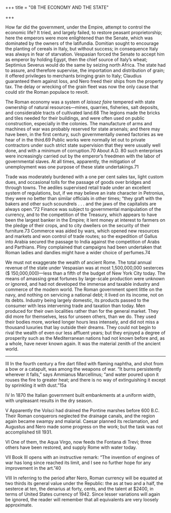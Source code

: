 +++
title = "08 THE ECONOMY AND THE STATE"

+++

How far did the government, under the Empire, attempt to control the economic life? It tried, and largely failed, to restore peasant proprietorship; here the emperors were more enlightened than the Senate, which was dominated by the owners of the latifundia. Domitian sought to encourage the planting of cereals in Italy, but without success; in consequence Italy was always in fear of starvation. Vespasian forced the Senate to accept him as emperor by holding Egypt, then the chief source of Italy’s wheat; Septimius Severus would do the same by seizing north Africa. The state had to assure, and therefore supervise, the importation and distribution of grain; it offered privileges to merchants bringing grain to Italy; Claudius guaranteed them against loss, and Nero freed their ships from the property tax. The delay or wrecking of the grain fleet was now the only cause that could stir the Roman populace to revolt.

The Roman economy was a system of *laissez faire* tempered with state ownership of natural resources—mines, quarries, fisheries, salt deposits, and considerable tracts of cultivated land.68 The legions made the bricks and tiles needed for their buildings, and were often used on public construction, especially in the colonies. The manufacture of arms and machines of war was probably reserved for state arsenals; and there may have been, in the first century, such governmentally owned factories as we hear of in the third.69 Public works were normally let out to private contractors under such strict state supervision that they were usually well done, and with a minimum of corruption.70 About A.D. 80 such enterprises were increasingly carried out by the emperor’s freedmen with the labor of governmental slaves. At all times, apparently, the mitigation of unemployment was one purpose of these state undertakings.71

Trade was moderately burdened with a one per cent sales tax, light custom dues, and occasional tolls for the passage of goods over bridges and through towns. The aediles supervised retail trade under an excellent system of regulations, but, if we may believe an irate character in Petronius, they were no better than similar officials in other times; “they graft with the bakers and other such scoundrels . . . and the jaws of the capitalists are always open.”72 Finance was subject to governmental manipulation of the currency, and to the competition of the Treasury, which appears to have been the largest banker in the Empire; it lent money at interest to farmers on the pledge of their crops, and to city dwellers on the security of their furniture.73 Commerce was aided by wars, which opened new resources and markets and won control of trade routes; so the expedition of Gallus into Arabia secured the passage to India against the competition of Arabs and Parthians. Pliny complained that campaigns had been undertaken that Roman ladies and dandies might have a wider choice of perfumes.74

We must not exaggerate the wealth of ancient Rome. The total annual revenue of the state under Vespasian was at most 1,500,000,000 sesterces \($ 150,000,000\)—less than a fifth of the budget of New York City today. The means of amassing great fortunes by large-scale production were unknown or ignored, and had not developed the immense and taxable industry and commerce of the modern world. The Roman government spent little on the navy, and nothing on servicing a national debt; it lived on its income, not on its debts. Industry being largely domestic, its products passed to the consumer with less intervening trade and taxation than today. Men produced for their own localities rather than for the general market. They did more for themselves, less for unseen others, than we do. They used their bodies more, worked longer hours less intensely, and did not miss a thousand luxuries that lay outside their dreams. They could not begin to rival the wealth of even our less affluent years; but they enjoyed a degree of prosperity such as the Mediterranean nations had not known before and, as a whole, have never known again. It was the material zenith of the ancient world.



* * *

III In the fourth century a fire dart filled with flaming naphtha, and shot from a bow or a catapult, was among the weapons of war. “It burns persistently wherever it falls,” says Ammianus Marcellinus; “and water poured upon it rouses the fire to greater heat; and there is no way of extinguishing it except by sprinkling it with dust.”15a

IV In 1870 the Italian government built embankments at a uniform width, with unpleasant results in the dry season.

V Apparently the Volsci had drained the Pontine marshes before 600 B.C. Their Roman conquerors neglected the drainage canals, and the region again became swampy and malarial. Caesar planned its reclamation, and Augustus and Nero made some progress on the work; but the task was not accomplished till 1931.

VI One of them, the Aqua Virgo, now feeds the Fontana di Trevi; three others have been restored, and supply Rome with water today.

VII Book III opens with an instructive remark: “The invention of engines of war has long since reached its limit, and I see no further hope for any improvement in the art.”40

VIII In referring to the period after Nero, Roman currency will be equated at two thirds its general value under the Republic: the as at two and a half, the sesterce at ten, the denarius at forty, cents, and the talent at $2400, in terms of United States currency of 1942. Since lesser variations will again be ignored, the reader will remember that all equivalents are very loosely approximate.


